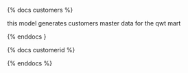 {% docs customers %}

this model generates customers master data for the qwt mart

{% enddocs }

{% docs customerid %}

{% enddocs %}

